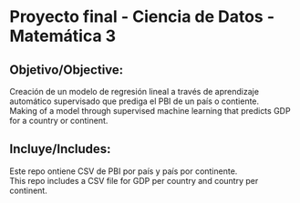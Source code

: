 # Proyecto final - Ciencia de Datos - Matemática 3

## Objetivo/Objective: 
Creación de un modelo de regresión lineal a través de aprendizaje automático supervisado que prediga el PBI de un país o contiente.  
Making of a model through supervised machine learning that predicts GDP for a country or continent.  
## Incluye/Includes:
Este repo ontiene CSV de PBI por país y país por continente.  
This repo includes a CSV file for GDP per country and country per continent.
